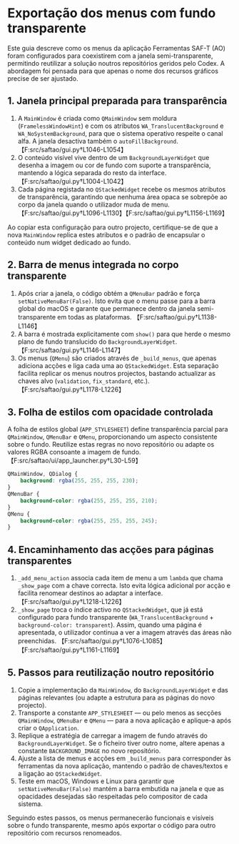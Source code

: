 # Exportação dos menus com fundo transparente

Este guia descreve como os menus da aplicação Ferramentas SAF-T (AO) foram configurados para coexistirem com a janela semi-transparente, permitindo reutilizar a solução noutros repositórios geridos pelo Codex. A abordagem foi pensada para que apenas o nome dos recursos gráficos precise de ser ajustado.

## 1. Janela principal preparada para transparência

1. A `MainWindow` é criada como `QMainWindow` sem moldura (`FramelessWindowHint`) e com os atributos `WA_TranslucentBackground` e `WA_NoSystemBackground`, para que o sistema operativo respeite o canal alfa. A janela desactiva também o `autoFillBackground`. 【F:src/saftao/gui.py†L1046-L1054】
2. O conteúdo visível vive dentro de um `BackgroundLayerWidget` que desenha a imagem ou cor de fundo com suporte a transparência, mantendo a lógica separada do resto da interface. 【F:src/saftao/gui.py†L1004-L1042】
3. Cada página registada no `QStackedWidget` recebe os mesmos atributos de transparência, garantindo que nenhuma área opaca se sobrepõe ao corpo da janela quando o utilizador muda de menu. 【F:src/saftao/gui.py†L1096-L1130】【F:src/saftao/gui.py†L1156-L1169】

Ao copiar esta configuração para outro projecto, certifique-se de que a nova `MainWindow` replica estes atributos e o padrão de encapsular o conteúdo num widget dedicado ao fundo.

## 2. Barra de menus integrada no corpo transparente

1. Após criar a janela, o código obtém a `QMenuBar` padrão e força `setNativeMenuBar(False)`. Isto evita que o menu passe para a barra global do macOS e garante que permanece dentro da janela semi-transparente em todas as plataformas. 【F:src/saftao/gui.py†L1138-L1146】
2. A barra é mostrada explicitamente com `show()` para que herde o mesmo plano de fundo translucido do `BackgroundLayerWidget`. 【F:src/saftao/gui.py†L1146-L1147】
3. Os menus (`QMenu`) são criados através de `_build_menus`, que apenas adiciona acções e liga cada uma ao `QStackedWidget`. Esta separação facilita replicar os menus noutros projectos, bastando actualizar as chaves alvo (`validation`, `fix_standard`, etc.). 【F:src/saftao/gui.py†L1178-L1226】

## 3. Folha de estilos com opacidade controlada

A folha de estilos global (`APP_STYLESHEET`) define transparência parcial para `QMainWindow`, `QMenuBar` e `QMenu`, proporcionando um aspecto consistente sobre o fundo. Reutilize estas regras no novo repositório ou adapte os valores RGBA consoante a imagem de fundo. 【F:src/saftao/ui/app_launcher.py†L30-L59】

```css
QMainWindow, QDialog {
    background: rgba(255, 255, 255, 230);
}
QMenuBar {
    background-color: rgba(255, 255, 255, 210);
}
QMenu {
    background-color: rgba(255, 255, 255, 245);
}
```

## 4. Encaminhamento das acções para páginas transparentes

1. `_add_menu_action` associa cada item de menu a um `lambda` que chama `_show_page` com a chave correcta. Isto evita lógica adicional por acção e facilita renomear destinos ao adaptar a interface. 【F:src/saftao/gui.py†L1218-L1226】
2. `_show_page` troca o índice activo no `QStackedWidget`, que já está configurado para fundo transparente (`WA_TranslucentBackground` + `background-color: transparent`). Assim, quando uma página é apresentada, o utilizador continua a ver a imagem através das áreas não preenchidas. 【F:src/saftao/gui.py†L1076-L1085】【F:src/saftao/gui.py†L1161-L1169】

## 5. Passos para reutilização noutro repositório

1. Copie a implementação da `MainWindow`, do `BackgroundLayerWidget` e das páginas relevantes (ou adapte a estrutura para as páginas do novo projecto).
2. Transporte a constante `APP_STYLESHEET` — ou pelo menos as secções `QMainWindow`, `QMenuBar` e `QMenu` — para a nova aplicação e aplique-a após criar o `QApplication`.
3. Replique a estratégia de carregar a imagem de fundo através do `BackgroundLayerWidget`. Se o ficheiro tiver outro nome, altere apenas a constante `BACKGROUND_IMAGE` no novo repositório.
4. Ajuste a lista de menus e acções em `_build_menus` para corresponder às ferramentas da nova aplicação, mantendo o padrão de chaves/textos e a ligação ao `QStackedWidget`.
5. Teste em macOS, Windows e Linux para garantir que `setNativeMenuBar(False)` mantém a barra embutida na janela e que as opacidades desejadas são respeitadas pelo compositor de cada sistema.

Seguindo estes passos, os menus permanecerão funcionais e visíveis sobre o fundo transparente, mesmo após exportar o código para outro repositório com recursos renomeados.
